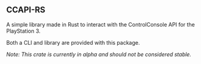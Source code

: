 ## CCAPI-RS
A simple library made in Rust to interact with the ControlConsole API for the PlayStation 3.

Both a CLI and library are provided with this package.

*Note: This crate is currently in alpha and should not be considered stable.*